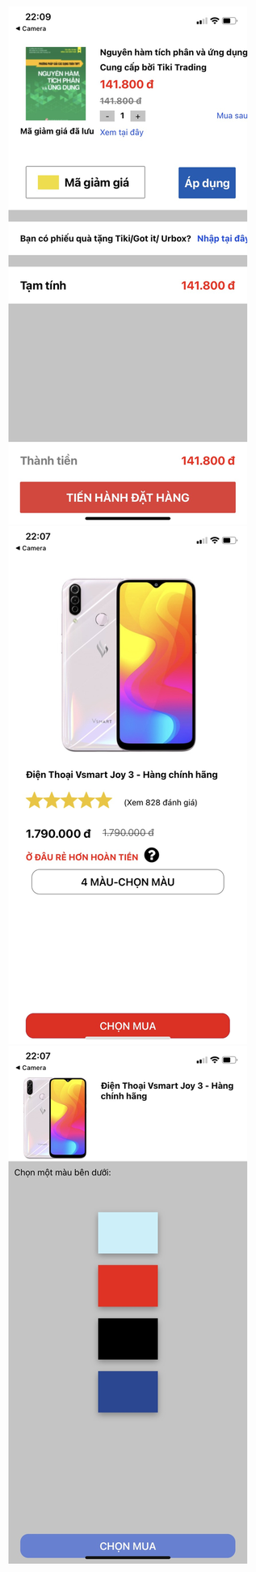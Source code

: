 <p float="left">
<img src="https://github.com/thaihoc2001/LTTBDD_Week4/blob/master/images/book.jpg">
<img src="https://github.com/thaihoc2001/LTTBDD_Week4/blob/master/images/mobile_screen_1.jpg" >
<img src="https://github.com/thaihoc2001/LTTBDD_Week4/blob/master/images/mobile_screen_2.jpg">
<p />

